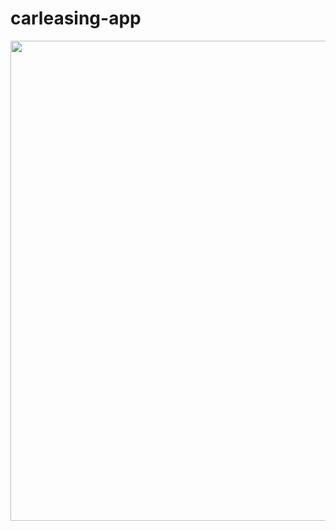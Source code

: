# carleasing-app



 <img src="https://github.com/ada024/carleasing-webapp/blob/master/screenshots/" width=768  >
<br/> 